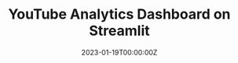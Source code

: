 ---
title: YouTube Analytics Dashboard on Streamlit
summary: Generating analytics based on a YouTube video and displaying key insights as a dashboard app hosted on Streamlit and Python.
tags:
- Data Visualization
- Big Data Analytics
date: "2023-01-19T00:00:00Z"

# Optional external URL for project (replaces project detail page).
external_link: https://thomas-george-t-streamlit-youtube-dashboard-app-n12ivk.streamlit.app

image:
  caption: 'Image Credits: [Photo by Stephen Phillips on Unsplash](https://unsplash.com/photos/shr_Xn8S8QU")'
  focal_point: Smart
---